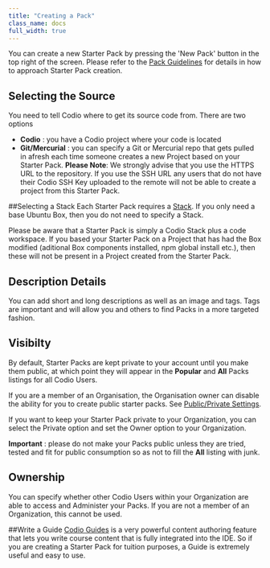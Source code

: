 ```yaml
---
title: "Creating a Pack"
class_name: docs
full_width: true
---
```


You can create a new Starter Pack by pressing the 'New Pack' button in the top right of the screen. Please refer to the [Pack Guidelines](/docs/project/packs/guidelines) for details in how to approach Starter Pack creation.

## Selecting the Source
You need to tell Codio where to get its source code from. There are two options

- **Codio** : you have a Codio project where your code is located
- **Git/Mercurial** : you can specify a Git or Mercurial repo that gets pulled in afresh each time someone creates a new Project based on your Starter Pack.  **Please Note**: We strongly advise that you use the HTTPS URL to the repository. If you use the SSH URL any users that do not have their Codio SSH Key uploaded to the remote will not be able to create a project from this Starter Pack.

##Selecting a Stack
Each Starter Pack requires a [Stack](/docs/project/stacks/). If you only need a base Ubuntu Box, then you do not need to specify a Stack.

Please be aware that a Starter Pack is simply a Codio Stack plus a code workspace. If you based your Starter Pack on a Project that has had the Box modified (aditional Box components installed, npm global install etc.), then these will not be present in a Project created from the Starter Pack.

## Description Details
You can add short and long descriptions as well as an image and tags. Tags are important and will allow you and others to find Packs in a more targeted fashion.

## Visibilty
By default, Starter Packs are kept private to your account until you make them public, at which point they will appear in the **Popular** and **All** Packs listings for all Codio Users.

If you are a member of an Organisation, the Organisation owner can disable the ability for you to create public starter packs. See [Public/Private Settings](/docs/teacher/create/public_private).

If you want to keep your Starter Pack private to your Organization, you can select the Private option and set the Owner option to your Organization.

**Important** : please do not make your Packs public unless they are tried, tested and fit for public consumption so as not to fill the **All** listing with junk.

## Ownership
You can specify whether other Codio Users within your Organization are able to access and Administer your Packs. If you are not a member of an Organization, this cannot be used.

##Write a Guide
[Codio Guides](/docs/content/authoring/) is a very powerful content authoring feature that lets you write course content that is fully integrated into the IDE. So if you are creating a Starter Pack for tuition purposes, a Guide is extremely useful and easy to use.